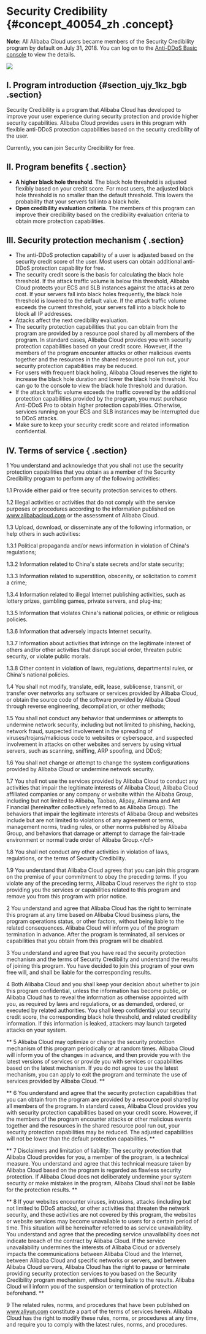 # Security Credibility {#concept_40054_zh .concept}

**Note:** All Alibaba Cloud users became members of the Security Credibility program by default on July 31, 2018. You can log on to the [Anti-DDoS Basic console](https://yundun.console.aliyun.com/?p=ddosnext) to view the details.

![](http://static-aliyun-doc.oss-cn-hangzhou.aliyuncs.com/assets/img/79448/155252827934189_en-US.png)

## I. Program introduction {#section_ujy_1kz_bgb .section}

Security Credibility is a program that Alibaba Cloud has developed to improve your user experience during security protection and provide higher security capabilities. Alibaba Cloud provides users in this program with flexible anti-DDoS protection capabilities based on the security credibility of the user.

Currently, you can join Security Credibility for free.

## II. Program benefits { .section}

-    **A higher black hole threshold**. The black hole threshold is adjusted flexibly based on your credit score. For most users, the adjusted black hole threshold is no smaller than the default threshold. This lowers the probability that your servers fall into a black hole.
-    **Open credibility evaluation criteria**. The members of this program can improve their credibility based on the credibility evaluation criteria to obtain more protection capabilities.

## III. Security protection mechanism { .section}

-   The anti-DDoS protection capability of a user is adjusted based on the security credit score of the user. Most users can obtain additional anti-DDoS protection capability for free.
-   The security credit score is the basis for calculating the black hole threshold. If the attack traffic volume is below this threshold, Alibaba Cloud protects your ECS and SLB instances against the attacks at zero cost. If your servers fall into black holes frequently, the black hole threshold is lowered to the default value. If the attack traffic volume exceeds the current threshold, your servers fall into a black hole to block all IP addresses.
-   Attacks affect the next credibility evaluation.
-   The security protection capabilities that you can obtain from the program are provided by a resource pool shared by all members of the program. In standard cases, Alibaba Cloud provides you with security protection capabilities based on your credit score. However, if the members of the program encounter attacks or other malicious events together and the resources in the shared resource pool run out, your security protection capabilities may be reduced.
-   For users with frequent black holing, Alibaba Cloud reserves the right to increase the black hole duration and lower the black hole threshold. You can go to the console to view the black hole threshold and duration.
-   If the attack traffic volume exceeds the traffic covered by the additional protection capabilities provided by the program, you must purchase Anti-DDoS Pro to obtain higher protection capabilities. Otherwise, services running on your ECS and SLB instances may be interrupted due to DDoS attacks.
-   Make sure to keep your security credit score and related information confidential.

## IV. Terms of service { .section}

1 You understand and acknowledge that you shall not use the security protection capabilities that you obtain as a member of the Security Credibility program to perform any of the following activities:

1.1 Provide either paid or free security protection services to others.

1.2 Illegal activities or activities that do not comply with the service purposes or procedures according to the information published on www.alibabacloud.com or the assessment of Alibaba Cloud.

1.3 Upload, download, or disseminate any of the following information, or help others in such activities:

1.3.1 Political propaganda and/or news information in violation of China's regulations;

1.3.2 Information related to China's state secrets and/or state security;

1.3.3 Information related to superstition, obscenity, or solicitation to commit a crime;

1.3.4 Information related to illegal Internet publishing activities, such as lottery prizes, gambling games, private servers, and plug-ins;

1.3.5 Information that violates China's national policies, or ethnic or religious policies.

1.3.6 Information that adversely impacts Internet security.

1.3.7 Information about activities that infringe on the legitimate interest of others and/or other activities that disrupt social order, threaten public security, or violate public morals.

1.3.8 Other content in violation of laws, regulations, departmental rules, or China's national policies.

1.4 You shall not modify, translate, edit, lease, sublicense, transmit, or transfer over networks any software or services provided by Alibaba Cloud, or obtain the source code of the software provided by Alibaba Cloud through reverse engineering, decompilation, or other methods;

1.5 You shall not conduct any behavior that undermines or attempts to undermine network security, including but not limited to phishing, hacking, network fraud, suspected involvement in the spreading of viruses/trojans/malicious code to websites or cyberspace, and suspected involvement in attacks on other websites and servers by using virtual servers, such as scanning, sniffing, ARP spoofing, and DDoS;

1.6 You shall not change or attempt to change the system configurations provided by Alibaba Cloud or undermine network security.

1.7 You shall not use the services provided by Alibaba Cloud to conduct any activities that impair the legitimate interests of Alibaba Cloud, Alibaba Cloud affiliated companies or any company or website within the Alibaba Group, including but not limited to Alibaba, Taobao, Alipay, Alimama and Ant Financial \(hereinafter collectively referred to as Alibaba Group\). The behaviors that impair the legitimate interests of Alibaba Group and websites include but are not limited to violations of any agreement or terms, management norms, trading rules, or other norms published by Alibaba Group, and behaviors that damage or attempt to damage the fair-trade environment or normal trade order of Alibaba Group.</cf\>

1.8 You shall not conduct any other activities in violation of laws, regulations, or the terms of Security Credibility.

1.9 You understand that Alibaba Cloud agrees that you can join this program on the premise of your commitment to obey the preceding terms. If you violate any of the preceding terms, Alibaba Cloud reserves the right to stop providing you the services or capabilities related to this program and remove you from this program with prior notice.

2 You understand and agree that Alibaba Cloud has the right to terminate this program at any time based on Alibaba Cloud business plans, the program operations status, or other factors, without being liable to the related consequences. Alibaba Cloud will inform you of the program termination in advance. After the program is terminated, all services or capabilities that you obtain from this program will be disabled.

3 You understand and agree that you have read the security protection mechanism and the terms of Security Credibility and understand the results of joining this program. You have decided to join this program of your own free will, and shall be liable for the corresponding results.

4 Both Alibaba Cloud and you shall keep your decision about whether to join this program confidential, unless the information has become public, or Alibaba Cloud has to reveal the information as otherwise appointed with you, as required by laws and regulations, or as demanded, ordered, or executed by related authorities. You shall keep confidential your security credit score, the corresponding black hole threshold, and related credibility information. If this information is leaked, attackers may launch targeted attacks on your system.

 ** 5 Alibaba Cloud may optimize or change the security protection mechanism of this program periodically or at random times. Alibaba Cloud will inform you of the changes in advance, and then provide you with the latest versions of services or provide you with services or capabilities based on the latest mechanism. If you do not agree to use the latest mechanism, you can apply to exit the program and terminate the use of services provided by Alibaba Cloud. ** 

 ** 6 You understand and agree that the security protection capabilities that you can obtain from the program are provided by a resource pool shared by all members of the program. In standard cases, Alibaba Cloud provides you with security protection capabilities based on your credit score. However, if the members of the program encounter attacks or other malicious events together and the resources in the shared resource pool run out, your security protection capabilities may be reduced. The adjusted capabilities will not be lower than the default protection capabilities. ** 

 ** 7 Disclaimers and limitation of liability: The security protection that Alibaba Cloud provides for you, a member of the program, is a technical measure. You understand and agree that this technical measure taken by Alibaba Cloud based on the program is regarded as flawless security protection. If Alibaba Cloud does not deliberately undermine your system security or make mistakes in the program, Alibaba Cloud shall not be liable for the protection results. ** 

 ** 8 If your websites encounter viruses, intrusions, attacks \(including but not limited to DDoS attacks\), or other activities that threaten the network security, and these activities are not covered by this program, the websites or website services may become unavailable to users for a certain period of time. This situation will be hereinafter referred to as service unavailability. You understand and agree that the preceding service unavailability does not indicate breach of the contract by Alibaba Cloud. If the service unavailability undermines the interests of Alibaba Cloud or adversely impacts the communications between Alibaba Cloud and the Internet, between Alibaba Cloud and specific networks or servers, and between Alibaba Cloud servers, Alibaba Cloud has the right to pause or terminate providing security protection services to you based on the Security Credibility program mechanism, without being liable to the results. Alibaba Cloud will inform you of the suspension or termination of protection beforehand. ** 

9 The related rules, norms, and procedures that have been published on www.aliyun.com constitute a part of the terms of services herein. Alibaba Cloud has the right to modify these rules, norms, or procedures at any time, and require you to comply with the latest rules, norms, and procedures.

